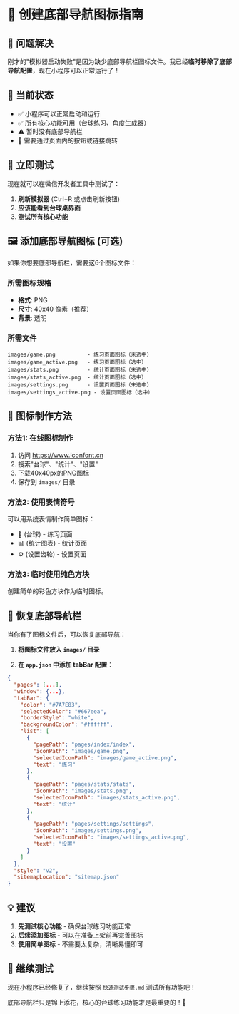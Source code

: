 # 🎨 创建底部导航图标指南

## 🚨 问题解决

刚才的"模拟器启动失败"是因为缺少底部导航栏图标文件。我已经**临时移除了底部导航配置**，现在小程序可以正常运行了！

## 📱 当前状态

- ✅ 小程序可以正常启动和运行
- ✅ 所有核心功能可用（台球练习、角度生成器）
- ⚠️ 暂时没有底部导航栏
- 🔄 需要通过页面内的按钮或链接跳转

## 🎯 立即测试

现在就可以在微信开发者工具中测试了：
1. **刷新模拟器** (Ctrl+R 或点击刷新按钮)
2. **应该能看到台球桌界面**
3. **测试所有核心功能**

## 🖼️ 添加底部导航图标 (可选)

如果你想要底部导航栏，需要这6个图标文件：

### 所需图标规格
- **格式**: PNG
- **尺寸**: 40x40 像素（推荐）
- **背景**: 透明

### 所需文件
```
images/game.png          - 练习页面图标（未选中）
images/game_active.png   - 练习页面图标（选中）
images/stats.png         - 统计页面图标（未选中）
images/stats_active.png  - 统计页面图标（选中）
images/settings.png      - 设置页面图标（未选中）
images/settings_active.png - 设置页面图标（选中）
```

## 🎨 图标制作方法

### 方法1: 在线图标制作
1. 访问 https://www.iconfont.cn
2. 搜索"台球"、"统计"、"设置"
3. 下载40x40px的PNG图标
4. 保存到 `images/` 目录

### 方法2: 使用表情符号
可以用系统表情制作简单图标：
- 🎱 (台球) - 练习页面
- 📊 (统计图表) - 统计页面  
- ⚙️ (设置齿轮) - 设置页面

### 方法3: 临时使用纯色方块
创建简单的彩色方块作为临时图标。

## 🔄 恢复底部导航栏

当你有了图标文件后，可以恢复底部导航：

1. **将图标文件放入 `images/` 目录**

2. **在 `app.json` 中添加 tabBar 配置**：
```json
{
  "pages": [...],
  "window": {...},
  "tabBar": {
    "color": "#7A7E83",
    "selectedColor": "#667eea",
    "borderStyle": "white",
    "backgroundColor": "#ffffff",
    "list": [
      {
        "pagePath": "pages/index/index",
        "iconPath": "images/game.png",
        "selectedIconPath": "images/game_active.png",
        "text": "练习"
      },
      {
        "pagePath": "pages/stats/stats",
        "iconPath": "images/stats.png",
        "selectedIconPath": "images/stats_active.png",
        "text": "统计"
      },
      {
        "pagePath": "pages/settings/settings",
        "iconPath": "images/settings.png",
        "selectedIconPath": "images/settings_active.png",
        "text": "设置"
      }
    ]
  },
  "style": "v2",
  "sitemapLocation": "sitemap.json"
}
```

## 💡 建议

1. **先测试核心功能** - 确保台球练习功能正常
2. **后续添加图标** - 可以在准备上架前再完善图标
3. **使用简单图标** - 不需要太复杂，清晰易懂即可

## 🚀 继续测试

现在小程序已经修复了，继续按照 `快速测试步骤.md` 测试所有功能吧！

底部导航栏只是锦上添花，核心的台球练习功能才是最重要的！🎱 